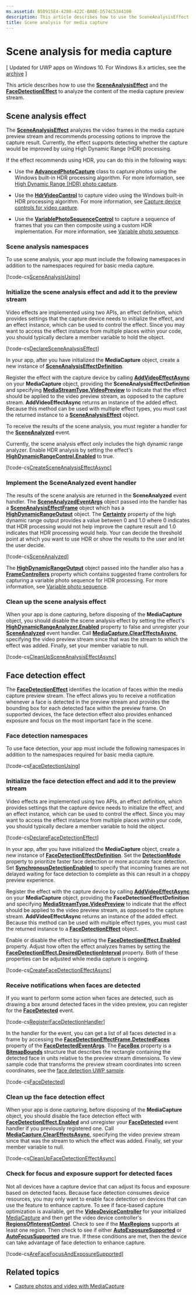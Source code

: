```yaml
---
ms.assetid: B5D915E4-4280-422C-BA0E-D574C534410B
description: This article describes how to use the SceneAnalysisEffect and the FaceDetectionEffect to analyze the content of the media capture preview stream.
title: Scene analysis for media capture
---
```


# Scene analysis for media capture

\[ Updated for UWP apps on Windows 10. For Windows 8.x articles, see the [archive](http://go.microsoft.com/fwlink/p/?linkid=619132) \]


This article describes how to use the [**SceneAnalysisEffect**](https://msdn.microsoft.com/library/windows/apps/dn948902) and the [**FaceDetectionEffect**](https://msdn.microsoft.com/library/windows/apps/dn948776) to analyze the content of the media capture preview stream.

## Scene analysis effect

The [**SceneAnalysisEffect**](https://msdn.microsoft.com/library/windows/apps/dn948902) analyzes the video frames in the media capture preview stream and recommends processing options to improve the capture result. Currently, the effect supports detecting whether the capture would be improved by using High Dynamic Range (HDR) processing.

If the effect recommends using HDR, you can do this in the following ways:

-   Use the [**AdvancedPhotoCapture**](https://msdn.microsoft.com/library/windows/apps/mt181386) class to capture photos using the Windows built-in HDR processing algorithm. For more information, see [High Dynamic Range (HDR) photo capture](high-dynamic-range-hdr-photo-capture.md).

-   Use the [**HdrVideoControl**](https://msdn.microsoft.com/library/windows/apps/dn926680) to capture video using the Windows built-in HDR processing algorithm. For more information, see [Capture device controls for video capture](capture-device-controls-for-video-capture.md).

-   Use the [**VariablePhotoSequenceControl**](https://msdn.microsoft.com/library/windows/apps/dn640573) to capture a sequence of frames that you can then composite using a custom HDR implementation. For more information, see [Variable photo sequence](variable-photo-sequence.md).

### Scene analysis namespaces

To use scene analysis, your app must include the following namespaces in addition to the namespaces required for basic media capture.

[!code-cs[SceneAnalysisUsing](./code/BasicMediaCaptureWin10/cs/MainPage.xaml.cs#SnippetSceneAnalysisUsing)]

### Initialize the scene analysis effect and add it to the preview stream

Video effects are implemented using two APIs, an effect definition, which provides settings that the capture device needs to initialize the effect, and an effect instance, which can be used to control the effect. Since you may want to access the effect instance from multiple places within your code, you should typically declare a member variable to hold the object.

[!code-cs[DeclareSceneAnalysisEffect](./code/BasicMediaCaptureWin10/cs/MainPage.xaml.cs#SnippetDeclareSceneAnalysisEffect)]

In your app, after you have initialized the **MediaCapture** object, create a new instance of [**SceneAnalysisEffectDefinition**](https://msdn.microsoft.com/library/windows/apps/dn948903).

Register the effect with the capture device by calling [**AddVideoEffectAsync**](https://msdn.microsoft.com/library/windows/apps/dn878035) on your **MediaCapture** object, providing the **SceneAnalysisEffectDefinition** and specifying [**MediaStreamType.VideoPreview**](https://msdn.microsoft.com/library/windows/apps/br226640) to indicate that the effect should be applied to the video preview stream, as opposed to the capture stream. **AddVideoEffectAsync** returns an instance of the added effect. Because this method can be used with multiple effect types, you must cast the returned instance to a [**SceneAnalysisEffect**](https://msdn.microsoft.com/library/windows/apps/dn948902) object.

To receive the results of the scene analysis, you must register a handler for the [**SceneAnalyzed**](https://msdn.microsoft.com/library/windows/apps/dn948920) event.

Currently, the scene analysis effect only includes the high dynamic range analyzer. Enable HDR analysis by setting the effect's [**HighDynamicRangeControl.Enabled**](https://msdn.microsoft.com/library/windows/apps/dn948827) to true.

[!code-cs[CreateSceneAnalysisEffectAsync](./code/BasicMediaCaptureWin10/cs/MainPage.xaml.cs#SnippetCreateSceneAnalysisEffectAsync)]

### Implement the SceneAnalyzed event handler

The results of the scene analysis are returned in the **SceneAnalyzed** event handler. The [**SceneAnalyzedEventArgs**](https://msdn.microsoft.com/library/windows/apps/dn948922) object passed into the handler has a [**SceneAnalysisEffectFrame**](https://msdn.microsoft.com/library/windows/apps/dn948907) object which has a [**HighDynamicRangeOutput**](https://msdn.microsoft.com/library/windows/apps/dn948830) object. The [**Certainty**](https://msdn.microsoft.com/library/windows/apps/dn948833) property of the high dynamic range output provides a value between 0 and 1.0 where 0 indicates that HDR processing would not help improve the capture result and 1.0 indicates that HDR processing would help. Your can decide the threshold point at which you want to use HDR or show the results to the user and let the user decide.

[!code-cs[SceneAnalyzed](./code/BasicMediaCaptureWin10/cs/MainPage.xaml.cs#SnippetSceneAnalyzed)]

The [**HighDynamicRangeOutput**](https://msdn.microsoft.com/library/windows/apps/dn948830) object passed into the handler also has a [**FrameControllers**](https://msdn.microsoft.com/library/windows/apps/dn948834) property which contains suggested frame controllers for capturing a variable photo sequence for HDR processing. For more information, see [Variable photo sequence](variable-photo-sequence.md).

### Clean up the scene analysis effect

When your app is done capturing, before disposing of the **MediaCapture** object, you should disable the scene analysis effect by setting the effect's [**HighDynamicRangeAnalyzer.Enabled**](https://msdn.microsoft.com/library/windows/apps/dn948827) property to false and unregister your [**SceneAnalyzed**](https://msdn.microsoft.com/library/windows/apps/dn948920) event handler. Call [**MediaCapture.ClearEffectsAsync**](https://msdn.microsoft.com/library/windows/apps/br226592), specifying the video preview stream since that was the stream to which the effect was added. Finally, set your member variable to null.

[!code-cs[CleanUpSceneAnalysisEffectAsync](./code/BasicMediaCaptureWin10/cs/MainPage.xaml.cs#SnippetCleanUpSceneAnalysisEffectAsync)]

## Face detection effect

The [**FaceDetectionEffect**](https://msdn.microsoft.com/library/windows/apps/dn948776) identifies the location of faces within the media capture preview stream. The effect allows you to receive a notification whenever a face is detected in the preview stream and provides the bounding box for each detected face within the preview frame. On supported devices, the face detection effect also provides enhanced exposure and focus on the most important face in the scene.

### Face detection namespaces

To use face detection, your app must include the following namespaces in addition to the namespaces required for basic media capture.

[!code-cs[FaceDetectionUsing](./code/BasicMediaCaptureWin10/cs/MainPage.xaml.cs#SnippetFaceDetectionUsing)]

### Initialize the face detection effect and add it to the preview stream

Video effects are implemented using two APIs, an effect definition, which provides settings that the capture device needs to initialize the effect, and an effect instance, which can be used to control the effect. Since you may want to access the effect instance from multiple places within your code, you should typically declare a member variable to hold the object.

[!code-cs[DeclareFaceDetectionEffect](./code/BasicMediaCaptureWin10/cs/MainPage.xaml.cs#SnippetDeclareFaceDetectionEffect)]

In your app, after you have initialized the **MediaCapture** object, create a new instance of [**FaceDetectionEffectDefinition**](https://msdn.microsoft.com/library/windows/apps/dn948778). Set the [**DetectionMode**](https://msdn.microsoft.com/library/windows/apps/dn948781) property to prioritize faster face detection or more accurate face detection. Set [**SynchronousDetectionEnabled**](https://msdn.microsoft.com/library/windows/apps/dn948786) to specify that incoming frames are not delayed waiting for face detection to complete as this can result in a choppy preview experience.

Register the effect with the capture device by calling [**AddVideoEffectAsync**](https://msdn.microsoft.com/library/windows/apps/dn878035) on your **MediaCapture** object, providing the **FaceDetectionEffectDefinition** and specifying [**MediaStreamType.VideoPreview**](https://msdn.microsoft.com/library/windows/apps/br226640) to indicate that the effect should be applied to the video preview stream, as opposed to the capture stream. **AddVideoEffectAsync** returns an instance of the added effect. Because this method can be used with multiple effect types, you must cast the returned instance to a [**FaceDetectionEffect**](https://msdn.microsoft.com/library/windows/apps/dn948776) object.

Enable or disable the effect by setting the [**FaceDetectionEffect.Enabled**](https://msdn.microsoft.com/library/windows/apps/dn948818) property. Adjust how often the effect analyzes frames by setting the [**FaceDetectionEffect.DesiredDetectionInterval**](https://msdn.microsoft.com/library/windows/apps/dn948814) property. Both of these properties can be adjusted while media capture is ongoing.

[!code-cs[CreateFaceDetectionEffectAsync](./code/BasicMediaCaptureWin10/cs/MainPage.xaml.cs#SnippetCreateFaceDetectionEffectAsync)]

### Receive notifications when faces are detected

If you want to perform some action when faces are detected, such as drawing a box around detected faces in the video preview, you can register for the [**FaceDetected**](https://msdn.microsoft.com/library/windows/apps/dn948820) event.

[!code-cs[RegisterFaceDetectionHandler](./code/BasicMediaCaptureWin10/cs/MainPage.xaml.cs#SnippetRegisterFaceDetectionHandler)]

In the handler for the event, you can get a list of all faces detected in a frame by accessing the [**FaceDetectionEffectFrame.DetectedFaces**](https://msdn.microsoft.com/library/windows/apps/dn948792) property of the [**FaceDetectedEventArgs**](https://msdn.microsoft.com/library/windows/apps/dn948774). The [**FaceBox**](https://msdn.microsoft.com/library/windows/apps/dn974126) property is a [**BitmapBounds**](https://msdn.microsoft.com/library/windows/apps/br226169) structure that describes the rectangle containing the detected face in units relative to the preview stream dimensions. To view sample code that transforms the preview stream coordinates into screen coordinates, see the [face detection UWP sample](http://go.microsoft.com/fwlink/?LinkId=619486).

[!code-cs[FaceDetected](./code/BasicMediaCaptureWin10/cs/MainPage.xaml.cs#SnippetFaceDetected)]

### Clean up the face detection effect

When your app is done capturing, before disposing of the **MediaCapture** object, you should disable the face detection effect with [**FaceDetectionEffect.Enabled**](https://msdn.microsoft.com/library/windows/apps/dn948818) and unregister your [**FaceDetected**](https://msdn.microsoft.com/library/windows/apps/dn948820) event handler if you previously registered one. Call [**MediaCapture.ClearEffectsAsync**](https://msdn.microsoft.com/library/windows/apps/br226592), specifying the video preview stream since that was the stream to which the effect was added. Finally, set your member variable to null.

[!code-cs[CleanUpFaceDetectionEffectAsync](./code/BasicMediaCaptureWin10/cs/MainPage.xaml.cs#SnippetCleanUpFaceDetectionEffectAsync)]

### Check for focus and exposure support for detected faces

Not all devices have a capture device that can adjust its focus and exposure based on detected faces. Because face detection consumes device resources, you may only want to enable face detection on devices that can use the feature to enhance capture. To see if face-based capture optimization is available, get the [**VideoDeviceController**](https://msdn.microsoft.com/library/windows/apps/br226825) for your initialized [MediaCapture](capture-photos-and-video-with-mediacapture.md) and then get the video device controller's [**RegionsOfInterestControl**](https://msdn.microsoft.com/library/windows/apps/dn279064). Check to see if the [**MaxRegions**](https://msdn.microsoft.com/library/windows/apps/dn279069) supports at least one region. Then check to see if either [**AutoExposureSupported**](https://msdn.microsoft.com/library/windows/apps/dn279065) or [**AutoFocusSupported**](https://msdn.microsoft.com/library/windows/apps/dn279066) are true. If these conditions are met, then the device can take advantage of face detection to enhance capture.

[!code-cs[AreFaceFocusAndExposureSupported](./code/BasicMediaCaptureWin10/cs/MainPage.xaml.cs#SnippetAreFaceFocusAndExposureSupported)]

## Related topics

* [Capture photos and video with MediaCapture](capture-photos-and-video-with-mediacapture.md)
 

 






<!--HONumber=Mar16_HO2-->


